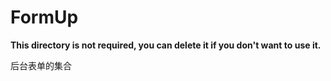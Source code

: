 # FormUp

**This directory is not required, you can delete it if you don't want to use it.**

后台表单的集合
